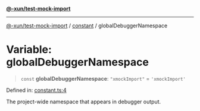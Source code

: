 [**@-xun/test-mock-import**](../../README.md)

***

[@-xun/test-mock-import](../../README.md) / [constant](../README.md) / globalDebuggerNamespace

# Variable: globalDebuggerNamespace

> `const` **globalDebuggerNamespace**: `"xmockImport"` = `'xmockImport'`

Defined in: [constant.ts:4](https://github.com/Xunnamius/test-utils/blob/9024c56057c79230764d60ad560b31947bf59aed/packages/test-mock-import/src/constant.ts#L4)

The project-wide namespace that appears in debugger output.
